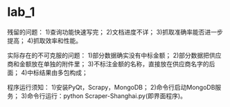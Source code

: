 # lab_1
残留的问题：
1)查询功能快速写完；
2)文档进度不详；
3)抓取准确率能否进一步提高；
4)抓取效率和性能。

实际存在的不可克服的问题：
1)部分数据确实没有中标金额；
2)部分数据把供应商和金额放在单独的附件里；
3)不标注金额的名称，直接放在供应商名字的后面；
4)中标结果由多包构成；

程序运行须知：
1)安装PyQt，Scrapy，MongoDB；
2)命令行启动MongoDB服务；
3)命令行运行：python Scraper-Shanghai.py(即界面程序)。
